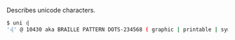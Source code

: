 Describes unicode characters.

```bash
$ uni ⢾
'⢾' @ 10430 aka BRAILLE PATTERN DOTS-234568 ( graphic | printable | symbol )
```

